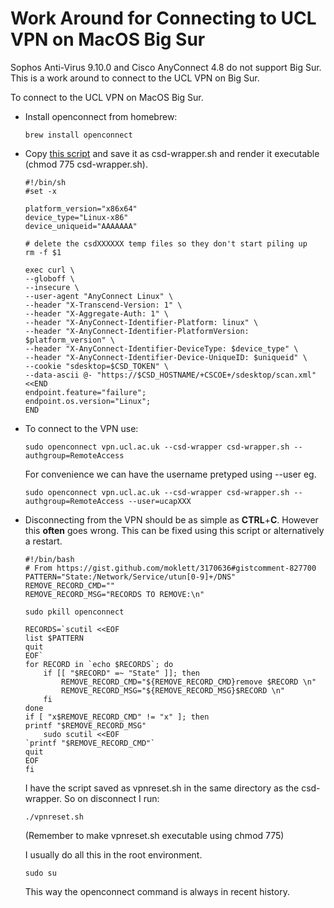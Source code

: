 # Work Around for Connecting to UCL VPN on MacOS Big Sur
Sophos Anti-Virus 9.10.0 and Cisco AnyConnect 4.8 do not support Big Sur. This is a work around to connect to the UCL VPN on Big Sur.


 To connect to the UCL VPN on MacOS Big Sur.

- Install openconnect from homebrew:

  ```
  brew install openconnect
  ```

- Copy [this script](https://blogs.ucl.ac.uk/dh/2015/09/18/tutorial-ucl-vpn-linux/) and save it as csd-wrapper.sh and render it executable (chmod 775 csd-wrapper.sh).

  ```
  #!/bin/sh
  #set -x
  
  platform_version="x86x64"
  device_type="Linux-x86"
  device_uniqueid="AAAAAAA"
  
  # delete the csdXXXXXX temp files so they don't start piling up
  rm -f $1
  
  exec curl \
  --globoff \
  --insecure \
  --user-agent "AnyConnect Linux" \
  --header "X-Transcend-Version: 1" \
  --header "X-Aggregate-Auth: 1" \
  --header "X-AnyConnect-Identifier-Platform: linux" \
  --header "X-AnyConnect-Identifier-PlatformVersion: $platform_version" \
  --header "X-AnyConnect-Identifier-DeviceType: $device_type" \
  --header "X-AnyConnect-Identifier-Device-UniqueID: $uniqueid" \
  --cookie "sdesktop=$CSD_TOKEN" \
  --data-ascii @- "https://$CSD_HOSTNAME/+CSCOE+/sdesktop/scan.xml" <<END
  endpoint.feature="failure";
  endpoint.os.version="Linux";
  END
  ```

- To connect to the VPN use:

  ```
  sudo openconnect vpn.ucl.ac.uk --csd-wrapper csd-wrapper.sh --authgroup=RemoteAccess
  
  ```

  For convenience we can have the username pretyped using --user eg.

  ```
  sudo openconnect vpn.ucl.ac.uk --csd-wrapper csd-wrapper.sh --authgroup=RemoteAccess --user=ucapXXX
  ```

- Disconnecting from the VPN should be as simple as  **CTRL**+**C**. However this **often** goes wrong. This can be fixed using this script or alternatively  a restart.

  ```
  #!/bin/bash
  # From https://gist.github.com/moklett/3170636#gistcomment-827700
  PATTERN="State:/Network/Service/utun[0-9]+/DNS"
  REMOVE_RECORD_CMD=""
  REMOVE_RECORD_MSG="RECORDS TO REMOVE:\n"
  
  sudo pkill openconnect
  
  RECORDS=`scutil <<EOF
  list $PATTERN
  quit
  EOF`
  for RECORD in `echo $RECORDS`; do
      if [[ "$RECORD" =~ "State" ]]; then
          REMOVE_RECORD_CMD="${REMOVE_RECORD_CMD}remove $RECORD \n"
          REMOVE_RECORD_MSG="${REMOVE_RECORD_MSG}$RECORD \n"
      fi
  done
  if [ "x$REMOVE_RECORD_CMD" != "x" ]; then
  printf "$REMOVE_RECORD_MSG"
      sudo scutil <<EOF
  `printf "$REMOVE_RECORD_CMD"`
  quit
  EOF
  fi
  ```

  I have the script saved as vpnreset.sh in the same directory as the csd-wrapper. So on disconnect I run:

  ```
  ./vpnreset.sh
  ```

  (Remember to make vpnreset.sh executable using chmod 775)

  I usually do all this in the root environment.

  ```
  sudo su
  ```

  This way the openconnect command is always in recent history.
